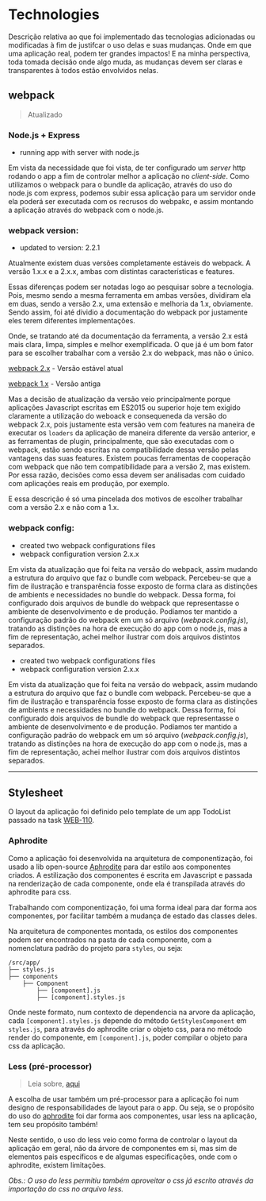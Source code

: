 # Technologies

Descrição relativa ao que foi implementado
das tecnologias adicionadas ou modificadas
à fim de justifcar o uso delas e suas mudanças.
Onde em que uma aplicação real, podem ter grandes impactos! E na
minha perspectiva, toda tomada decisão onde algo muda,
as mudanças devem ser claras e transparentes à todos
estão envolvidos nelas.

## webpack

> Atualizado

### Node.js + Express

- running app with server with node.js

Em vista da necessidade que foi vista, de ter configurado
um *server* http rodando o app a fim de controlar melhor a
aplicação no *client-side*. Como utilizamos o webpack para o
bundle da aplicação, através do uso do node.js com express,
podemos subir essa aplicação para um servidor onde ela poderá
ser executada com os recrusos do webpakc,
e assim montando a aplicação através do webpack com o node.js.

### webpack version:

- updated to version: 2.2.1

Atualmente existem duas versões completamente estáveis do webpack.
A versão 1.x.x e a 2.x.x, ambas com distintas características e
features.

Essas diferenças podem ser notadas logo
ao pesquisar sobre a tecnologia. Pois, mesmo sendo a mesma
ferramenta em ambas versões, dividiram ela em duas,
sendo a versão 2.x, uma extensão e melhoria da 1.x, obviamente.
Sendo assim, foi até dividio a documentação do webpack
por justamente eles terem diferentes implementações.

Onde, se tratando até da documentação da ferramenta,
a versão 2.x está mais clara, limpa, simples e melhor exemplificada.
O que já é um bom fator para se escolher trabalhar com a versão
2.x do webpack, mas não o único.

[webpack 2.x](https://webpack.js.org/) - Versão estável atual

[webpack 1.x](https://webpack.github.io/) - Versão antiga

Mas a decisão de atualização da versão veio principalmente
porque aplicações Javascript escritas em ES2015 ou superior
hoje tem exigido claramente a utilização do weboack
e consequeneda da versão do webpack 2.x,
pois justamente esta versão vem com features na maneira de
executar os `loaders` da aplicação de maneira diferente
da versão anterior, e as ferramentas de plugin, principalmente,
que são executadas com o webpack,
estão sendo escritas na compatibilidade dessa versão pelas
vantagens das suas features. Existem poucas ferramentas de
cooperação com webpack que não tem compatibilidade para a versão
2, mas existem. Por essa razão, decisões como essa devem ser
análisadas com cuidado com aplicações reais em produção,
por exemplo.

E essa descrição é só uma pincelada dos motivos de escolher
trabalhar com a versão 2.x e não com a 1.x.

### webpack config:

- created two webpack configurations files
- webpack configuration version 2.x.x

Em vista da atualização que foi feita na versão do webpack,
assim mudando a estrutura do arquivo que faz o bundle com webpack.
Percebeu-se que a fim de ilustração e transparência fosse
exposto de forma clara as distinções de ambients e necessidades
no bundle do webpack. Dessa forma, foi configurado dois
arquivos de bundle do webpack que representasse o ambiente de
desenvolvimento e de produção. Podíamos ter mantido a
configuração padrão do webpack em um só arquivo
(*webpack.config.js*), tratando as distinções na hora de
execução do app com o node.js, mas a fim de representação,
achei melhor ilustrar com dois arquivos distintos separados.

- created two webpack configurations files
- webpack configuration version 2.x.x

Em vista da atualização que foi feita na versão do webpack,
assim mudando a estrutura do arquivo que faz o bundle com webpack.
Percebeu-se que a fim de ilustração e transparência fosse
exposto de forma clara as distinções de ambients e necessidades
no bundle do webpack. Dessa forma, foi configurado dois
arquivos de bundle do webpack que representasse o ambiente de
desenvolvimento e de produção. Podíamos ter mantido a
configuração padrão do webpack em um só arquivo
(*webpack.config.js*), tratando as distinções na hora de
execução do app com o node.js, mas a fim de representação,
achei melhor ilustrar com dois arquivos distintos separados.

---

## Stylesheet

O layout da aplicação foi definido pelo template de um app TodoList
passado na task
[WEB-110](https://github.com/renatobenks/ToDoListSoftExpert/issues/7).

### Aphrodite

Como a aplicação foi desenvolvida na arquitetura de
componentização, foi usado a lib open-source
[Aphrodite](https://github.com/Khan/aphrodite) para dar estilo
aos componentes criados. A estilização dos componentes é escrita
em Javascript e passada na renderização de cada componente, onde
ela é transpilada através do aphrodite para css.

Trabalhando com componentização, foi uma forma ideal para dar
forma aos componentes, por facilitar também a mudança de estado
das classes deles.

Na arquitetura de componentes montada, os estilos dos componentes
podem ser encontrados na pasta de cada componente, com a
nomenclatura padrão do projeto para `styles`, ou seja:

    /src/app/
    ├── styles.js
    ├── components
        ├── Component
            ├── [component].js
            ├── [component].styles.js

Onde neste formato, num contexto de dependencia na arvore da
aplicação, cada `[component].styles.js` depende do método
`GetStylesComponent` em `styles.js`, para através do aphrodite
criar o objeto css, para no método render do componente,
em `[component].js`, poder compilar o objeto para css da aplicação.

### Less (pré-processor)

> Leia sobre, [aqui](http://lesscss.org/)

A escolha de usar também um pré-processor para a aplicação foi
num designo de responsabilidades de layout para o app. Ou seja,
se o propósito do uso do [aphrodite](#Stylesheet#Aphrodite) foi
dar forma aos componentes, usar less na aplicação, tem seu
propósito também!

Neste sentido, o uso do less veio como forma de controlar o
layout da aplicação em geral, não da árvore de componentes em
si, mas sim de elementos pais específicos e de algumas
especificações, onde com o aphrodite, existem limitações.

*Obs.: O uso do less permitiu também aproveitar o css já escrito
através da importação do css no arquivo less.*
